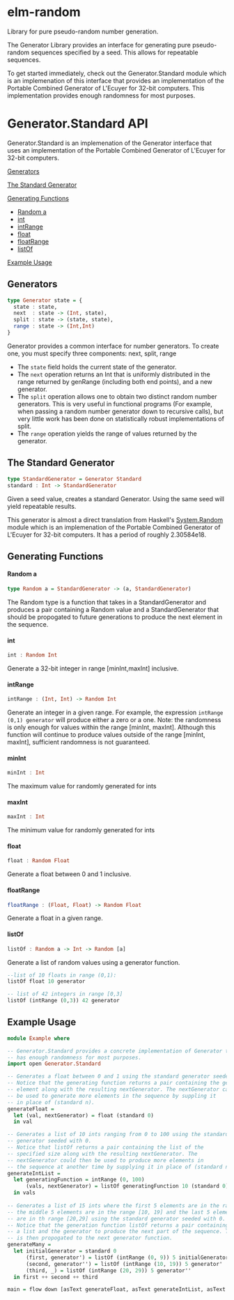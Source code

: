 elm-random
==========

Library for pure pseudo-random number generation.

The Generator Library provides an interface for generating pure pseudo-random
sequences specified by a seed. This allows for repeatable sequences.

To get started immediately, check out the Generator.Standard module which is an 
implemenation of this interface that provides an implementation of the Portable 
Combined Generator of L'Ecuyer for 32-bit computers. This implementation 
provides enough randomness for most purposes.

# Generator.Standard API

Generator.Standard is an implemenation of the Generator interface that uses
an implementation of the Portable Combined Generator of L'Ecuyer for 32-bit
computers.

[Generators](#generators)

[The Standard Generator](#the-standard-generator)

[Generating Functions](#generating-functions)

* [Random a](#random-a)
* [int](#int)
* [intRange](#intrange)
* [float](#float)
* [floatRange](#floatrange)
* [listOf](#listof)

[Example Usage](#example-usage)

## Generators
```haskell
type Generator state = {
  state : state,
  next  : state -> (Int, state),
  split : state -> (state, state),
  range : state -> (Int,Int)
}
```

Generator provides a common interface for number generators.
To create one, you must specify three components: next, split, range

 * The `state` field holds the current state of the generator.
 * The `next` operation returns an Int that is uniformly distributed in the
   range returned by genRange (including both end points), and a new generator.
 * The `split` operation allows one to obtain two distinct random number
   generators. This is very useful in functional programs (For example, when
   passing a random number generator down to recursive calls), but very
   little work has been done on statistically robust implementations of split.
 * The `range` operation yields the range of values returned by the generator.


## The Standard Generator

```haskell
type StandardGenerator = Generator Standard
standard : Int -> StandardGenerator
```

Given a seed value, creates a standard Generator.
Using the same seed will yield repeatable results.

This generator is almost a direct translation from Haskell's
[System.Random](http://hackage.haskell.org/package/random-1.0.1.1/docs/System-Random.html)
module which is an implemenation of the Portable Combined Generator of
L'Ecuyer for 32-bit computers. It has a period of roughly 2.30584e18.


## Generating Functions

#### Random a
```haskell
type Random a = StandardGenerator -> (a, StandardGenerator)
```

The Random type is a function that takes in a StandardGenerator and produces
a pair containing a Random value and a StandardGenerator that should be
propogated to future generations to produce the next element in the sequence.


#### int
```haskell
int : Random Int
```
Generate a 32-bit integer in range [minInt,maxInt] inclusive.

#### intRange
```haskell
intRange : (Int, Int) -> Random Int
```
Generate an integer in a given range. For example, the expression
`intRange (0,1) generator` will produce either a zero or a one. Note: the
randomness is only enough for values within the range [minInt, maxInt].
 Although this function will continue to produce values outside of the 
range [minInt, maxInt], sufficient randomness is not guaranteed.

#### minInt
```haskell
minInt : Int
```
The maximum value for randomly generated for ints

#### maxInt
```haskell
maxInt : Int
```
The minimum value for randomly generated for ints

#### float
```haskell
float : Random Float
```

Generate a float between 0 and 1 inclusive.

#### floatRange
```haskell
floatRange : (Float, Float) -> Random Float
```
Generate a float in a given range.

#### listOf
```haskell
listOf : Random a -> Int -> Random [a]
```
Generate a list of random values using a generator function.

```haskell
--list of 10 floats in range (0,1):
listOf float 10 generator
```

```haskell
-- list of 42 integers in range [0,3]
listOf (intRange (0,3)) 42 generator
```


## Example Usage

```haskell
module Example where

-- Generator.Standard provides a concrete implementation of Generator that
-- has enough randomness for most purposes.
import open Generator.Standard

-- Generates a float between 0 and 1 using the standard generator seeded with 0.
-- Notice that the generating function returns a pair containing the generated
-- element along with the resulting nextGenerator. The nextGenerator can
-- be used to generate more elements in the sequence by suppling it
-- in place of (standard n).
generateFloat = 
  let (val, nextGenerator) = float (standard 0)
  in val

-- Generates a list of 10 ints ranging from 0 to 100 using the standard
-- generator seeded with 0.
-- Notice that listOf returns a pair containing the list of the
-- specified size along with the resulting nextGenerator. The 
-- nextGenerator could then be used to produce more elements in
-- the sequence at another time by supplying it in place of (standard n)
generateIntList = 
  let generatingFunction = intRange (0, 100)
      (vals, nextGenerator) = listOf generatingFunction 10 (standard 0)
  in vals
     
-- Generates a list of 15 ints where the first 5 elements are in the range [0, 9]
-- the middle 5 elements are in the range [10, 19] and the last 5 elements
-- are in th range [20,29] using the standard generator seeded with 0.
-- Notice that the generation function listOf returns a pair containing
-- a list and the generator to produce the next part of the sequence. This
-- is then propogated to the next generator function.
generateMany =
  let initialGenerator = standard 0
      (first, generator') = listOf (intRange (0, 9)) 5 initialGenerator
      (second, generator'') = listOf (intRange (10, 19)) 5 generator'
      (third, _) = listOf (intRange (20, 29)) 5 generator''
  in first ++ second ++ third

main = flow down [asText generateFloat, asText generateIntList, asText generateMany]
```
